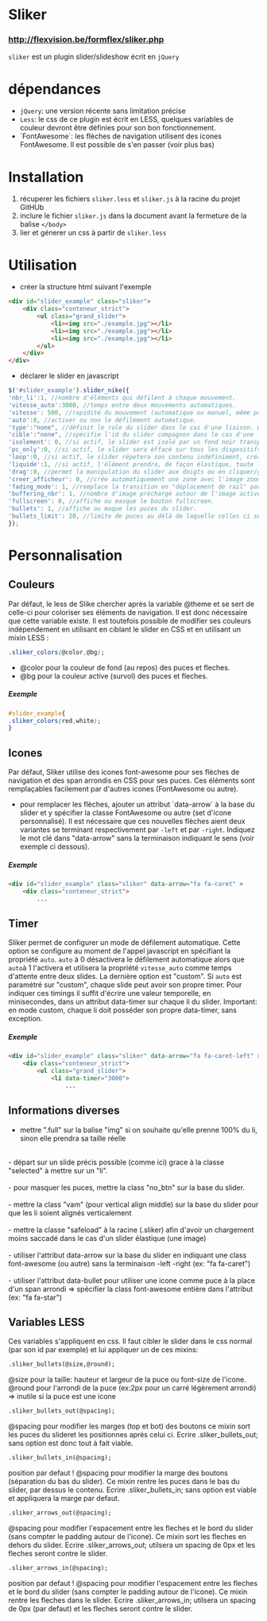 # Sliker
### <http://flexvision.be/formflex/sliker.php>

`sliker` est un plugin slider/slideshow écrit en `jQuery`

# dépendances
- `jQuery`: une version récente sans limitation précise
- `Less`: le css de ce plugin est écrit en LESS, quelques variables de couleur devront être définies pour son bon fonctionnement.
- ´FontAwesome´: les flèches de navigation utilisent des icones FontAwesome. Il est possible de s'en passer (voir plus bas)

# Installation
1. récuperer les fichiers `sliker.less` et `sliker.js` à la racine du projet GitHUb
2. inclure le fichier `sliker.js` dans la document avant la fermeture de la balise `</body>`
3. lier et génerer un css à partir de `sliker.less`

# Utilisation
- créer la structure html suivant l'exemple
```html
<div id="slider_example" class="sliker">
	<div class="conteneur_strict">
		<ul class="grand_slider">
			<li><img src="./example.jpg"></li>
			<li><img src="./example.jpg"></li>
			<li><img src="./example.jpg"></li>
		</ul>
	</div>
</div>
```
- déclarer le slider en javascript
```javascript
$('#slider_example').slider_nike({
'nbr_li':1, //nombre d'éléments qui défilent à chaque mouvement.
'vitesse_auto':3000, //temps entre deux mouvements automatiques.
'vitesse': 500, //rapidité du mouvement (automatique ou manuel, même paramètre).
'auto':0, //activer ou non le défilement automatique.
'type':"none", //définit le role du slider dans le cas d'une liaison. Options: visualiseur, menu, none.
'cible':"none", //spécifie l'id du slider compagnon dans le cas d'une liaison (ex: #slider_deux).
'isolement': 0, //si actif, le slider est isolé par un fond noir transparent lors de son utilisation.
'pc_only':0, //si actif, le slider sera éffacé sur tous les dispositifs mobiles.
'loop':0, //si actif, le slider répetera son contenu indéfiniment, créant un rail infini.
'liquide':1, //si actif, l'élément prendra, de façon élastique, toute la zone du slider.
'drag':0, //permet la manipulation du slider aux doigts ou en cliquer/glisser à la souris.
'creer_afficheur': 0, //crée automatiquement une zone avec l'image zoomée au dessus du slider.
'fading_mode': 1, //remplace la transition en "déplacement de rail" par un fondu.
'buffering_nbr': 1, //nombre d'image préchargé autour de l'image active. Nécessite l'utilisation de data-src au lieu de src.
'fullscreen': 0, //affiche ou masque le bouton fullscreen.
'bullets': 1, //affiche ou maque les puces du slider.
'bullets_limit': 20, //limite de puces au délà de laquelle celles ci se transforme en un menu pages (ex: 7/22).
});
```

# Personnalisation

## Couleurs
Par défaut, le less de Slike chercher après la variable @theme et se sert de celle-ci pour coloriser ses éléments de navigation.
Il est donc nécessaire que cette variable existe.
Il est toutefois possible de modifier ses couleurs indépendement en utilisant en ciblant le slider en CSS et 
en utilisant un mixin LESS :
```css
.sliker_colors(@color,@bg);
```
- @color pour la couleur de fond (au repos) des puces et fleches.
- @bg pour la couleur active (survol) des puces et fleches.

##### Exemple
```css
#slider_example{
.sliker_colors(red,white);
}
```

## Icones
Par défaut, Sliker utilise des icones font-awesome pour ses flèches de navigation et des span arrondis en CSS pour ses puces.
Ces éléments sont remplaçables facilement par d'autres icones (FontAwesome ou autre).

- pour remplacer les flèches, ajouter un attribut ´data-arrow´ à la base du slider et y spécifier la classe FontAwesome ou autre (set d'icone personnalisé). Il est nécessaire que ces nouvelles flèches aient deux variantes se terminant respectivement par `-left` et par `-right`. Indiquez le mot clé dans "data-arrow" sans la terminaison indiquant le sens (voir exemple ci dessous).

##### Exemple
```html
<div id="slider_example" class="sliker" data-arrow="fa fa-caret" >
	<div class="conteneur_strict">
		...
```

## Timer
Sliker permet de configurer un mode de défilement automatique. Cette option se configure au moment de l'appel javascript en spécifiant la propriété `auto`. `auto` à 0 désactivera le défilement automatique alors que `auto`à 1 l'activera et utilisera la propriété `vitesse_auto` comme temps d'attente entre deux slides.
La dernière option est "custom". Si `auto` est paramétré sur "custom", chaque slide peut avoir son propre timer. Pour indiquer ces timings il suffit d'écrire une valeur temporelle, en minisecondes, dans un attribut data-timer sur chaque li du slider.
Important: en mode custom, chaque li doit posséder son propre data-timer, sans exception.

##### Exemple
```html
<div id="slider_example" class="sliker" data-arrow="fa fa-caret-left" >
	<div class="conteneur_strict">
		<ul class="grand_slider">
			<li data-timer="3000">
				...
```

## Informations diverses
- mettre ".full" sur la balise "img" si on souhaite qu'elle prenne 100% du li, sinon elle prendra sa taille réelle<br />
<br />
- départ sur un slide précis possible (comme ici) grace à la classe "selected" à mettre sur un "li".<br />
<br />
- pour masquer les puces, mettre la class "no_btn" sur la base du slider.<br />
<br />
- mettre la class "vam" (pour vertical align middle) sur la base du slider pour que les li soient alignés verticalement<br />
<br />
- mettre la classe "safeload" à la racine (.sliker) afin d'avoir un chargement moins saccadé dans le cas d'un slider élastique (une image)<br />
<br />
- utiliser l'attribut data-arrow sur la base du slider en indiquant une class font-awesome (ou autre) sans la terminaison -left -right (ex: "fa fa-caret")<br />
<br />
- utiliser l'attribut data-bullet pour utiliser une icone comme puce à la place d'un span arrondi => spécifier la class font-awesome entière dans l'attribut (ex: "fa fa-star")<br />

## Variables LESS
Ces variables s'appliquent en css. Il faut cibler le slider dans le css normal (par son id par exemple) et lui appliquer un de ces mixins: 

```html
.sliker_bullets(@size,@round);
```
@size pour la taille: hauteur et largeur de la puce ou font-size de l'icone.
@round pour l'arrondi de la puce (ex:2px pour un carré légèrement arrondi) => inutile si la puce est une icone

```html
.sliker_bullets_out(@spacing);
```
@spacing pour modifier les marges (top et bot) des boutons
ce mixin sort les puces du slideret les positionnes après celui ci.
Ecrire .sliker_bullets_out; sans option est donc tout à fait viable.

```html
.sliker_bullets_in(@spacing);
```
position par defaut !
@spacing pour modifier la marge des boutons (séparation du bas du slider).
Ce mixin rentre les puces dans le bas du slider, par dessus le contenu.
Ecrire .sliker_bullets_in; sans option est viable et appliquera la marge par defaut.

```html
.sliker_arrows_out(@spacing);
```
@spacing pour modifier l'espacement entre les fleches et le bord du slider (sans compter le padding autour de l'icone).
Ce mixin sort les fleches en dehors du slider.
Ecrire .sliker_arrows_out; utilsera un spacing de 0px et les fleches seront contre le slider.

```html
.sliker_arrows_in(@spacing);
```
position par defaut !
@spacing pour modifier l'espacement entre les fleches et le bord du slider (sans compter le padding autour de l'icone).
Ce mixin rentre les fleches dans le slider.
Ecrire .sliker_arrows_in; utilsera un spacing de 0px (par defaut) et les fleches seront contre le slider.
